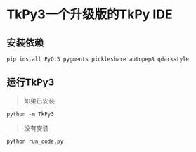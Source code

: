# TkPy3一个升级版的TkPy IDE

## 安装依赖
```commandline
pip install PyQt5 pygments pickleshare autopep8 qdarkstyle
```
## 运行TkPy3
> 如果已安装
```
python -m TkPy3
```
> 没有安装
```
python run_code.py
```
